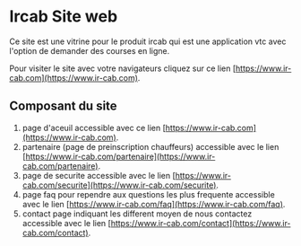 # Ircab Site web

Ce site est une vitrine pour le produit ircab qui est une application vtc avec l'option de demander des courses en ligne.

Pour visiter le site avec votre navigateurs cliquez sur ce lien [https://www.ir-cab.com](https://www.ir-cab.com).

## Composant du site

1. page d'aceuil accessible avec ce lien [https://www.ir-cab.com](https://www.ir-cab.com).
2.  partenaire (page de preinscription chauffeurs) accessible avec le lien [https://www.ir-cab.com/partenaire](https://www.ir-cab.com/partenaire).
3. page de securite accessible avec le lien [https://www.ir-cab.com/securite](https://www.ir-cab.com/securite).
4. page faq pour rependre aux questions les plus frequente accessible avec le lien [https://www.ir-cab.com/faq](https://www.ir-cab.com/faq).
5. contact page indiquant les different moyen de nous contactez accessible avec le lien [https://www.ir-cab.com/contact](https://www.ir-cab.com/contact).
